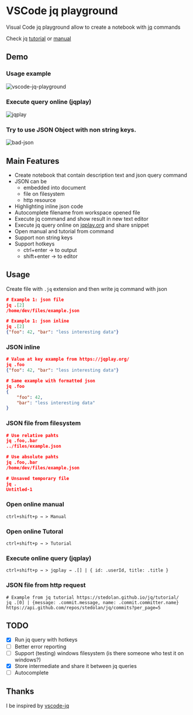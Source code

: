 # VSCode jq playground

Visual Code jq playground allow to create a notebook with [jq](https://stedolan.github.io/jq/) commands

Check jq [tutorial](https://stedolan.github.io/jq/tutorial/) or [manual](https://stedolan.github.io/jq/tutorial/)

## Demo

### Usage example

![vscode-jq-playground](https://media.giphy.com/media/3ohhwkqXNc3hrmoECI/giphy.gif)

### Execute query online (jqplay)

![jqplay](https://media.giphy.com/media/3ov9k1k8R0jSttJUT6/giphy.gif)

### Try to use JSON Object with non string keys.

![bad-json](https://media.giphy.com/media/3o6fJ0kIg5QTHjtloQ/giphy.gif)

## Main Features

* Create notebook that contain description text and json query command
* JSON can be
  * embedded into document
  * file on filesystem
  * http resource
* Highlighting inline json code
* Autocomplete filename from workspace opened file
* Execute jq command and show result in new text editor
* Execute jq query online on [jqplay.org](https://jqplay.org) and share snippet
* Open manual and tutorial from command
* Support non string keys
* Support hotkeys
  * ctrl+enter → to output
  * shift+enter → to editor

## Usage

Create file with `.jq` extension and then write jq command with json

```json
# Example 1: json file
jq .[2]
/home/dev/files/example.json

# Example 1: json inline
jq .[2]
{"foo": 42, "bar": "less interesting data"}
```

### JSON inline

```json
# Value at key example from https://jqplay.org/
jq .foo
{"foo": 42, "bar": "less interesting data"}

# Same example with formatted json
jq .foo
{
    "foo": 42,
    "bar": "less interesting data"
}
```

### JSON file from filesystem

```json
# Use relative pahts
jq .foo,.bar
../files/example.json

# Use absolute pahts
jq .foo,.bar
/home/dev/files/example.json

# Unsaved temporary file
jq .
Untitled-1
```

### Open online manual

`ctrl+shift+p → > Manual`

### Open online Tutoral

`ctrl+shift+p → > Tutorial`

### Execute online query (jqplay)

`ctrl+shift+p → > jqplay → .[] | { id: .userId, title: .title }`

### JSON file from http request

```
# Example from jq tutorial https://stedolan.github.io/jq/tutorial/
jq .[0] | {message: .commit.message, name: .commit.committer.name}
https://api.github.com/repos/stedolan/jq/commits?per_page=5
```

## TODO

* [x] Run jq query with hotkeys
* [ ] Better error reporting
* [ ] Support (testing) windows filesystem (is there someone who test it on windows?)
* [x] Store intermediate and share it between jq queries
* [ ] Autocomplete

## Thanks

I be inspired by [vscode-jq](https://marketplace.visualstudio.com/items?itemName=dandric.vscode-jq)
